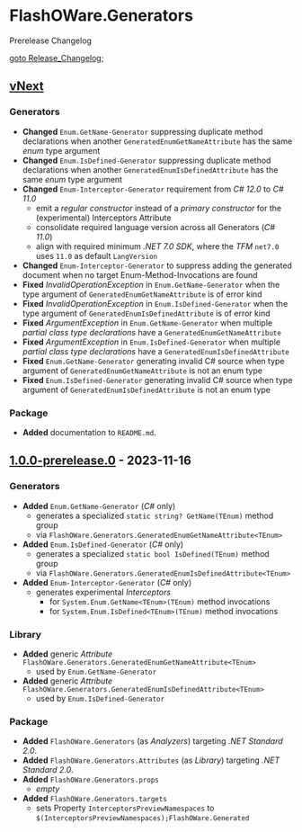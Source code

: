 # FlashOWare.Generators
Prerelease Changelog

[goto Release_Changelog;](./CHANGELOG.md)

## [vNext]
### Generators
- **Changed** `Enum.GetName-Generator` suppressing duplicate method declarations when another `GeneratedEnumGetNameAttribute` has the same _enum_ type argument
- **Changed** `Enum.IsDefined-Generator` suppressing duplicate method declarations when another `GeneratedEnumIsDefinedAttribute` has the same _enum_ type argument
- **Changed** `Enum-Interceptor-Generator` requirement from _C# 12.0_ to _C# 11.0_
  - emit a _regular constructor_ instead of a _primary constructor_ for the (experimental) Interceptors Attribute
  - consolidate required language version across all Generators (_C# 11.0_)
  - align with required minimum _.NET 7.0 SDK_, where the _TFM_ `net7.0` uses `11.0` as default `LangVersion`
- **Changed** `Enum-Interceptor-Generator` to suppress adding the generated document when no target Enum-Method-Invocations are found
- **Fixed** _InvalidOperationException_ in `Enum.GetName-Generator` when the type argument of `GeneratedEnumGetNameAttribute` is of error kind
- **Fixed** _InvalidOperationException_ in `Enum.IsDefined-Generator` when the type argument of `GeneratedEnumIsDefinedAttribute` is of error kind
- **Fixed** _ArgumentException_ in `Enum.GetName-Generator` when multiple _partial class type declarations_ have a `GeneratedEnumGetNameAttribute`
- **Fixed** _ArgumentException_ in `Enum.IsDefined-Generator` when multiple _partial class type declarations_ have a `GeneratedEnumIsDefinedAttribute`
- **Fixed** `Enum.GetName-Generator` generating invalid C# source when type argument of `GeneratedEnumGetNameAttribute` is not an enum type
- **Fixed** `Enum.IsDefined-Generator` generating invalid C# source when type argument of `GeneratedEnumIsDefinedAttribute` is not an enum type

### Package
- **Added** documentation to `README.md`.

## [1.0.0-prerelease.0] - 2023-11-16
### Generators
- **Added** `Enum.GetName-Generator` (_C#_ only)
  - generates a specialized `static string? GetName(TEnum)` method group
  - via `FlashOWare.Generators.GeneratedEnumGetNameAttribute<TEnum>`
- **Added** `Enum.IsDefined-Generator` (_C#_ only)
  - generates a specialized `static bool IsDefined(TEnum)` method group
  - via `FlashOWare.Generators.GeneratedEnumIsDefinedAttribute<TEnum>`
- **Added** `Enum-Interceptor-Generator` (_C#_ only)
  - generates experimental _Interceptors_
    - for `System.Enum.GetName<TEnum>(TEnum)` method invocations
    - for `System.Enum.IsDefined<TEnum>(TEnum)` method invocations

### Library
- **Added** generic _Attribute_ `FlashOWare.Generators.GeneratedEnumGetNameAttribute<TEnum>`
  - used by `Enum.GetName-Generator`
- **Added** generic _Attribute_ `FlashOWare.Generators.GeneratedEnumIsDefinedAttribute<TEnum>`
  - used by `Enum.IsDefined-Generator`

### Package
- **Added** `FlashOWare.Generators` (as _Analyzers_) targeting _.NET Standard 2.0_.
- **Added** `FlashOWare.Generators.Attributes` (as _Library_) targeting _.NET Standard 2.0_.
- **Added** `FlashOWare.Generators.props`
  - _empty_
- **Added** `FlashOWare.Generators.targets`
  - sets Property `InterceptorsPreviewNamespaces` to `$(InterceptorsPreviewNamespaces);FlashOWare.Generated`

[vnext]: https://github.com/FlashOWare/FlashOWare.Generators/compare/v1.0.0-prerelease.0...HEAD
[1.0.0-prerelease.0]: https://github.com/FlashOWare/FlashOWare.Generators/releases/tag/v1.0.0-prerelease.0

